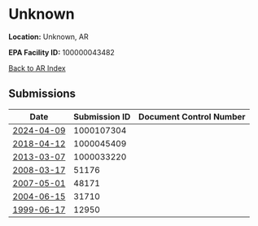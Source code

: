 # Unknown

**Location:** Unknown, AR

**EPA Facility ID:** 100000043482

[Back to AR Index](../../index.md)

## Submissions

| Date | Submission ID | Document Control Number |
|------|--------------|-------------------------|
| [2024-04-09](submissions/1000107304.md) | 1000107304 |  |
| [2018-04-12](submissions/1000045409.md) | 1000045409 |  |
| [2013-03-07](submissions/1000033220.md) | 1000033220 |  |
| [2008-03-17](submissions/51176.md) | 51176 |  |
| [2007-05-01](submissions/48171.md) | 48171 |  |
| [2004-06-15](submissions/31710.md) | 31710 |  |
| [1999-06-17](submissions/12950.md) | 12950 |  |

